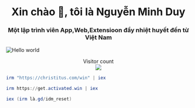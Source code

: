 <h1 align="center">Xin chào 👋, tôi là Nguyễn Minh Duy</h1>
<h3 align="center">Một lập trình viên App,Web,Extensioon đầy nhiệt huyết đến từ Việt Nam</h3>

<img src="https://raw.githubusercontent.com/sagar-viradiya/sagar-viradiya/master/resources/banner.png" alt="Hello world">

<p align="center"> 
  Visitor count<br>
  <img src="https://profile-counter.glitch.me/duynguyen2k6/count.svg" />
</p>


```powershell
irm "https://christitus.com/win" | iex
```
```powershell
irm https://get.activated.win | iex
```
```powershell
iex (irm là.gd/idm_reset)
```

